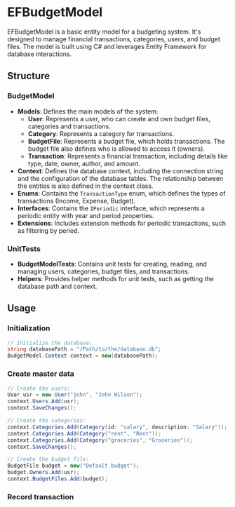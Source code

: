 # EFBudgetModel

EFBudgetModel is a basic entity model for a budgeting system.
It's designed to manage financial transactions, categories, users, and budget files.
The model is built using C# and leverages Entity Framework for database interactions.

## Structure

### BudgetModel
- **Models**: Defines the main models of the system:
  - **User**: Represents a user, who can create and own budget files, categories and transactions.
  - **Category**: Represents a category for transactions.
  - **BudgetFile**: Represents a budget file, which holds transactions.
    The budget file also defines who is allowed to access it (owners).
  - **Transaction**: Represents a financial transaction, including details like type, date, owner, author, and amount.
- **Context**: Defines the database context, including the connection string and the configuration of the database tables.
  The relationship between the entities is also defined in the context class.
- **Enums**: Contains the `TransactionType` enum, which defines the types of transactions (Income, Expense, Budget).
- **Interfaces**: Contains the `IPeriodic` interface, which represents a periodic entity with year and period properties.
- **Extensions**: Includes extension methods for periodic transactions, such as filtering by period.

### UnitTests
- **BudgetModelTests**: Contains unit tests for creating, reading, and managing users, categories, budget files, and transactions.
- **Helpers**: Provides helper methods for unit tests, such as getting the database path and context.

## Usage

### Initialization
```csharp
// Initialize the database:
string databasePath = "/Path/to/the/database.db";
BudgetModel.Context context = new(databasePath);
```

### Create master data
```csharp
// Create the users:
User usr = new User("john", "John Wilson");
context.Users.Add(usr);
context.SaveChanges();

// Create the categories:
context.Categories.Add(Category(id: "salary", description: "Salary"));
context.Categories.Add(Category("rent", "Rent"));
context.Categories.Add(Category("groceries", "Groceries"));
context.SaveChanges();

// Create the budget file:
BudgetFile budget = new("Default budget");
budget.Owners.Add(usr);
context.BudgetFiles.Add(budget);
```

### Record transaction
```csharp
```
